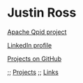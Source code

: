 # Justin Ross

[Apache Qpid project](https://qpid.apache.org/)

[LinkedIn profile](https://www.linkedin.com/in/ssorj)

[Projects on GitHub](https://github.com/ssorj?tab=repositories&type=source)

;; [Projects]({{site_url}}/projects/index.html)
;; [Links]({{site_url}}/links.html)
